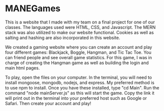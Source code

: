 # MANEGames
This is a website that I made with my team on a final project for one of our classes. The languages used were HTML, CSS, and Javascript. The MERN stack was also utilized to make our website functional. Cookies as well as salting and hashing are also incorporated in this website.

We created a gaming website where you can create an account and play four different games: Blackjack, Boggle, Hangman, and Tic Tac Toe. You can friend people and see overall game statistics. For this game, I was in charge of creating the Hangman game as well as building the login and main html pages. 

To play, open the files on your computer. In the terminal, you will need to install mongoose, mongodb, nodejs, and express. My preferred method is to use npm to install. Once you have these installed, type "cd Main". Run the command "node mainServer.js" as this will start the game. Copy the link it will print out in the terminal into your preferred host such as Google or Safari. Then create your account and play!
